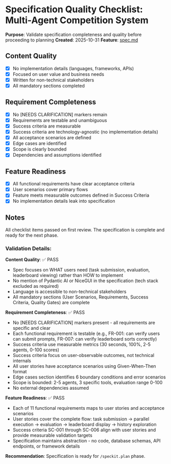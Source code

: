 # Specification Quality Checklist: Multi-Agent Competition System

**Purpose**: Validate specification completeness and quality before proceeding to planning
**Created**: 2025-10-31
**Feature**: [spec.md](../spec.md)

## Content Quality

- [x] No implementation details (languages, frameworks, APIs)
- [x] Focused on user value and business needs
- [x] Written for non-technical stakeholders
- [x] All mandatory sections completed

## Requirement Completeness

- [x] No [NEEDS CLARIFICATION] markers remain
- [x] Requirements are testable and unambiguous
- [x] Success criteria are measurable
- [x] Success criteria are technology-agnostic (no implementation details)
- [x] All acceptance scenarios are defined
- [x] Edge cases are identified
- [x] Scope is clearly bounded
- [x] Dependencies and assumptions identified

## Feature Readiness

- [x] All functional requirements have clear acceptance criteria
- [x] User scenarios cover primary flows
- [x] Feature meets measurable outcomes defined in Success Criteria
- [x] No implementation details leak into specification

## Notes

All checklist items passed on first review. The specification is complete and ready for the next phase.

### Validation Details:

**Content Quality**: ✅ PASS
- Spec focuses on WHAT users need (task submission, evaluation, leaderboard viewing) rather than HOW to implement
- No mention of Pydantic AI or NiceGUI in the specification (tech stack excluded as required)
- Language is accessible to non-technical stakeholders
- All mandatory sections (User Scenarios, Requirements, Success Criteria, Quality Gates) are complete

**Requirement Completeness**: ✅ PASS
- No [NEEDS CLARIFICATION] markers present - all requirements are specific and clear
- Each functional requirement is testable (e.g., FR-001: can verify users can submit prompts, FR-007: can verify leaderboard sorts correctly)
- Success criteria use measurable metrics (30 seconds, 100%, 2-5 agents, 0-100 scores)
- Success criteria focus on user-observable outcomes, not technical internals
- All user stories have acceptance scenarios using Given-When-Then format
- Edge cases section identifies 6 boundary conditions and error scenarios
- Scope is bounded: 2-5 agents, 3 specific tools, evaluation range 0-100
- No external dependencies assumed

**Feature Readiness**: ✅ PASS
- Each of 11 functional requirements maps to user stories and acceptance scenarios
- User stories cover the complete flow: task submission → parallel execution → evaluation → leaderboard display → history exploration
- Success criteria SC-001 through SC-006 align with user stories and provide measurable validation targets
- Specification maintains abstraction - no code, database schemas, API endpoints, or framework details

**Recommendation**: Specification is ready for `/speckit.plan` phase.
